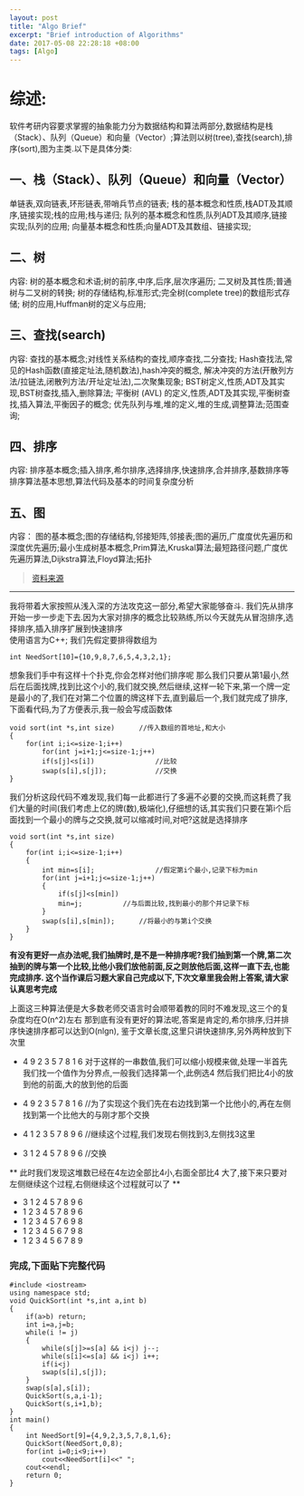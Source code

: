 ```yaml
---
layout: post
title: "Algo Brief"
excerpt: "Brief introduction of Algorithms"
date: 2017-05-08 22:28:18 +08:00
tags: [Algo]
---
```

# 综述:
软件考研内容要求掌握的抽象能力分为数据结构和算法两部分,数据结构是栈（Stack）、队列（Queue）和向量（Vector）;算法则以树(tree),查找(search),排序(sort),图为主类.以下是具体分类:

## 一、栈（Stack）、队列（Queue）和向量（Vector）

单链表,双向链表,环形链表,带哨兵节点的链表;
栈的基本概念和性质,栈ADT及其顺序,链接实现;栈的应用;栈与递归;
队列的基本概念和性质,队列ADT及其顺序,链接实现;队列的应用;
向量基本概念和性质;向量ADT及其数组、链接实现;

## 二、树

内容: 树的基本概念和术语;树的前序,中序,后序,层次序遍历;
二叉树及其性质;普通树与二叉树的转换;
树的存储结构,标准形式;完全树(complete tree)的数组形式存储;
树的应用,Huffman树的定义与应用;

## 三、查找(search)

内容: 查找的基本概念;对线性关系结构的查找,顺序查找,二分查找;
Hash查找法,常见的Hash函数(直接定址法,随机数法),hash冲突的概念, 解决冲突的方法(开散列方法/拉链法,闭散列方法/开址定址法),二次聚集现象;
BST树定义,性质,ADT及其实现,BST树查找,插入,删除算法;
平衡树 (AVL) 的定义,性质,ADT及其实现,平衡树查找,插入算法,平衡因子的概念;
优先队列与堆,堆的定义,堆的生成,调整算法;范围查询;

## 四、排序

内容: 排序基本概念;插入排序,希尔排序,选择排序,快速排序,合并排序,基数排序等排序算法基本思想,算法代码及基本的时间复杂度分析

## 五、图

内容： 图的基本概念;图的存储结构,邻接矩阵,邻接表;图的遍历,广度度优先遍历和深度优先遍历;最小生成树基本概念,Prim算法,Kruskal算法;最短路径问题,广度优先遍历算法,Dijkstra算法,Floyd算法;拓扑

>[资料来源](http://www.software.fudan.edu.cn/software/index.html#/dynamic/recruit/95)  

***

我将带着大家按照从浅入深的方法攻克这一部分,希望大家能够奋斗.
我们先从排序开始一步一步走下去.因为大家对排序的概念比较熟练,所以今天就先从冒泡排序,选择排序,插入排序扩展到快速排序  
使用语言为C++;
我们先假定要排得数组为 

	int NeedSort[10]={10,9,8,7,6,5,4,3,2,1};  

想象我们手中有这样十个扑克,你会怎样对他们排序呢
那么我们只要从第1最小,然后在后面找牌,找到比这个小的,我们就交换,然后继续,这样一轮下来,第一个牌一定是最小的了,我们在对第二个位置的牌这样下去,直到最后一个,我们就完成了排序,下面看代码,为了方便表示,我一般会写成函数体

	void sort(int *s,int size)		//传入数组的首地址,和大小
	{
		for(int i;i<=size-1;i++)		
			for(int j=i+1;j<=size-1;j++)
			if(s[j]<s[i])				//比较
			swap(s[i],s[j]);			//交换
	}

我们分析这段代码不难发现,我们每一此都进行了多遍不必要的交换,而这耗费了我们大量的时间(我们考虑上亿的牌(数),极端化),仔细想的话,其实我们只要在第i个后面找到一个最小的牌与之交换,就可以缩减时间,对吧?这就是选择排序

	void sort(int *s,int size)
	{
		for(int i;i<=size-1;i++)
		{
			int min=s[i];				//假定第i个最小,记录下标为min
			for(int j=i+1;j<=size-1;j++)
			{	
				if(s[j]<s[min])			
				min=j;			//与后面比较,找到最小的那个并记录下标
			}
			swap(s[i],s[min]);		//将最小的与第i个交换
		}
	}
	
**有没有更好一点办法呢,我们抽牌时,是不是一种排序呢?我们抽到第一个牌,第二次抽到的牌与第一个比较,比他小我们放他前面,反之则放他后面,这样一直下去,也能完成排序.
这个当作课后习题大家自己完成以下,下次文章里我会附上答案,请大家认真思考完成**

上面这三种算法便是大多数老师交语言时会顺带着教的同时不难发现,这三个的复杂度均在O(n^2)左右
那到底有没有更好的算法呢,答案是肯定的,希尔排序,归并排序快速排序都可以达到O(nlgn),
鉴于文章长度,这里只讲快速排序,另外两种放到下次里

* 4 9 2 3 5 7 8 1 6	
对于这样的一串数值,我们可以缩小规模来做,处理一半首先我们找一个值作为分界点,一般我们选择第一个,此例选4
然后我们把比4小的放到他的前面,大的放到他的后面

* 4 9 2 3 5 7 8 1 6	//为了实现这个我们先在右边找到第一个比他小的,再在左侧找到第一个比他大的与刚才那个交换
* 4 1 2 3 5 7 8 9 6	//继续这个过程,我们发现右侧找到3,左侧找3这里
* 3 1 2 4 5 7 8 9 6	//交换

** 此时我们发现这堆数已经在4左边全部比4小,右面全部比4
大了,接下来只要对左侧继续这个过程,右侧继续这个过程就可以了 **

* 3 1 2 4 5 7 8 9 6
* 1 2 3 4 5 7 8 9 6
* 1 2 3 4 5 7 6 9 8
* 1 2 3 4 5 6 7 9 8
* 1 2 3 4 5 6 7 8 9 

### 完成,下面贴下完整代码  

	#include <iostream>
	using namespace std;
	void QuickSort(int *s,int a,int b)
	{
		if(a>b)	return;
		int i=a,j=b;
		while(i != j)
		{	
			while(s[j]>=s[a] && i<j) j--;
			while(s[i]<=s[a] && i<j) i++;
			if(i<j)
			swap(s[i],s[j]);
		}
		swap(s[a],s[i]);	
		QuickSort(s,a,i-1);
		QuickSort(s,i+1,b);
	}
	int main()
	{	
		int NeedSort[9]={4,9,2,3,5,7,8,1,6};
		QuickSort(NeedSort,0,8);
		for(int i=0;i<9;i++)
			cout<<NeedSort[i]<<" ";
		cout<<endl;
		return 0;
	}


